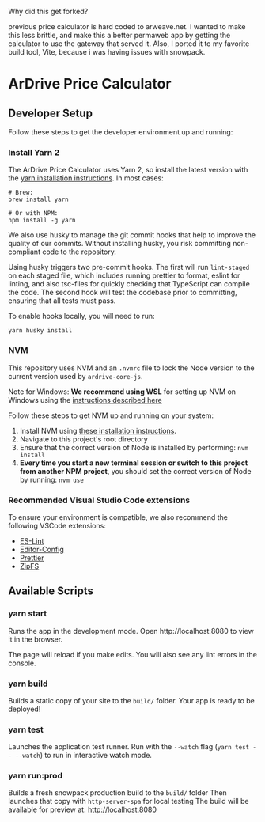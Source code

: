 Why did this get forked?

previous price calculator is hard coded to arweave.net. I wanted to make this less brittle, and make this a better permaweb app by getting the calculator to use
the gateway that served it. Also, I ported it to my favorite build tool, Vite, because i was having issues with snowpack.

# ArDrive Price Calculator

## Developer Setup

Follow these steps to get the developer environment up and running:

### Install Yarn 2

The ArDrive Price Calculator uses Yarn 2, so install the latest version with the [yarn installation instructions][yarn-install]. In most cases:

```shell
# Brew:
brew install yarn

# Or with NPM:
npm install -g yarn
```

We also use husky to manage the git commit hooks that help to improve the quality of our commits. Without installing husky, you risk committing non-compliant code to the repository.

Using husky triggers two pre-commit hooks. The first will run `lint-staged` on each staged file, which includes running prettier to format, eslint for linting, and also tsc-files for quickly checking that TypeScript can compile the code. The second hook will test the codebase prior to committing, ensuring that all tests must pass.

To enable hooks locally, you will need to run:

```shell
yarn husky install
```

### NVM

This repository uses NVM and an `.nvmrc` file to lock the Node version to the current version used by `ardrive-core-js`.

Note for Windows: **We recommend using WSL** for setting up NVM on Windows using the [instructions described here][wsl-install]

Follow these steps to get NVM up and running on your system:

1. Install NVM using [these installation instructions][nvm-install].
2. Navigate to this project's root directory
3. Ensure that the correct version of Node is installed by performing: `nvm install`
4. **Every time you start a new terminal session or switch to this project from another NPM project**, you should set the correct version of Node by running: `nvm use`

### Recommended Visual Studio Code extensions

To ensure your environment is compatible, we also recommend the following VSCode extensions:

-   [ES-Lint][eslint-vscode]
-   [Editor-Config][editor-config-vscode]
-   [Prettier][prettier-vscode]
-   [ZipFS][zipfs-vscode]

## Available Scripts

### yarn start

Runs the app in the development mode.
Open http://localhost:8080 to view it in the browser.

The page will reload if you make edits.
You will also see any lint errors in the console.

### yarn build

Builds a static copy of your site to the `build/` folder.
Your app is ready to be deployed!

### yarn test

Launches the application test runner.
Run with the `--watch` flag (`yarn test -- --watch`) to run in interactive watch mode.

### yarn run:prod

Builds a fresh snowpack production build to the `build/` folder
Then launches that copy with `http-server-spa` for local testing
The build will be available for preview at: <http://localhost:8080>

[yarn-install]: https://yarnpkg.com/getting-started/install
[nvm-install]: https://github.com/nvm-sh/nvm#installing-and-updating
[wsl-install]: https://code.visualstudio.com/docs/remote/wsl
[editor-config-vscode]: https://marketplace.visualstudio.com/items?itemName=EditorConfig.EditorConfig
[prettier-vscode]: https://marketplace.visualstudio.com/items?itemName=esbenp.prettier-vscode
[zipfs-vscode]: https://marketplace.visualstudio.com/items?itemName=arcanis.vscode-zipfs
[eslint-vscode]: https://marketplace.visualstudio.com/items?itemName=dbaeumer.vscode-eslint
